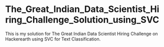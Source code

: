 # The_Great_Indian_Data_Scientist_Hiring_Challenge_Solution_using_SVC
This is my solution for The Great Indian Data Scientist Hiring Challenge on Hackerearth using SVC for Text Classification.
